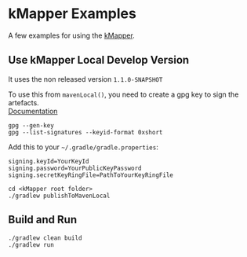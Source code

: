 # kMapper Examples

A few examples for using the [kMapper](https://github.com/s0nicyouth/kmapper).

## Use kMapper Local Develop Version

It uses the non released version `1.1.0-SNAPSHOT`

To use this from `mavenLocal()`, you need to create a gpg key to sign the artefacts.  
[Documentation](https://central.sonatype.org/publish/requirements/gpg/#signing-a-file)
```shell
gpg --gen-key
gpg --list-signatures --keyid-format 0xshort
```
Add this to your `~/.gradle/gradle.properties`:
```properties
signing.keyId=YourKeyId
signing.password=YourPublicKeyPassword
signing.secretKeyRingFile=PathToYourKeyRingFile
```

```shell
cd <kMapper root folder>
./gradlew publishToMavenLocal
```

## Build and Run

```shell
./gradlew clean build
./gradlew run
```
